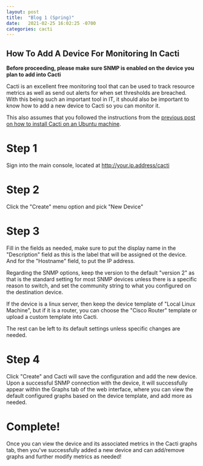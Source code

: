 ```yaml
---
layout: post
title:  "Blog 1 (Spring)"
date:   2021-02-25 16:02:25 -0700
categories: cacti
---
```


## How To Add A Device For Monitoring In Cacti

**Before proceeding, please make sure SNMP is enabled on the device you plan to add into Cacti**

Cacti is an excellent free monitoring tool that can be used to track resource metrics as well as send out alerts for when set thresholds are breached. With this being such an important tool in IT, it should also be important to know how to add a new device to Cacti so you can monitor it.


This also assumes that you followed the instructions from the [previous post on how to install Cacti on an Ubuntu machine](https://ethanleiter.github.io/ubuntu/cacti/2021/02/18/blog-0.html).

# Step 1
Sign into the main console, located at http://your.ip.address/cacti

# Step 2
Click the "Create" menu option and pick "New Device"

# Step 3
Fill in the fields as needed, make sure to put the display name in the "Description" field as this is the label that will be assigned ot the device. And for the "Hostname" field, to put the IP address.

Regarding the SNMP options, keep the version to the default "version 2" as that is the standard setting for most SNMP devices unless there is a specific reason to switch, and set the community string to what you configured on the destination device.

If the device is a linux server, then keep the device template of "Local Linux Machine", but if it is a router, you can choose the "Cisco Router" template or upload a custom template into Cacti.

The rest can be left to its default settings unless specific changes are needed.

# Step 4

Click "Create" and Cacti will save the configuration and add the new device. Upon a successful SNMP connection with the device, it will successfully appear within the Graphs tab of the web interface, where you can view the default configured graphs based on the device template, and add more as needed.

# Complete!

Once you can view the device and its associated metrics in the Cacti graphs tab, then you've successfully added a new device and can add/remove graphs and further modify metrics as needed!
